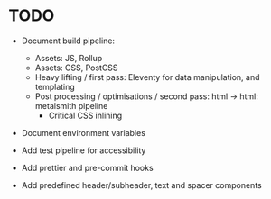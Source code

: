 # TODO

- Document build pipeline:
    - Assets: JS, Rollup
    - Assets: CSS, PostCSS
    - Heavy lifting / first pass: Eleventy for data manipulation, and templating
    - Post processing / optimisations / second pass: html -> html: metalsmith pipeline
      - Critical CSS inlining

- Document environment variables

- Add test pipeline for accessibility
- Add prettier and pre-commit hooks
- Add predefined header/subheader, text and spacer components
